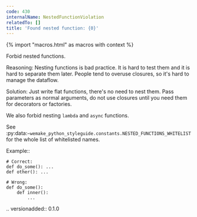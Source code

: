 ```yaml
---
code: 430
internalName: NestedFunctionViolation
relatedTo: []
title: 'Found nested function: {0}'
---
```


{% import "macros.html" as macros with context %}

Forbid nested functions.

Reasoning: Nesting functions is bad practice. It is hard to test them
and it is hard to separate them later. People tend to overuse closures,
so it's hard to manage the dataflow.

Solution: Just write flat functions, there's no need to nest them. Pass
parameters as normal arguments, do not use closures until you need them
for decorators or factories.

We also forbid nesting `lambda` and `async` functions.

See
:py:data:`~wemake_python_styleguide.constants.NESTED_FUNCTIONS_WHITELIST`
for the whole list of whitelisted names.

Example::

    # Correct:
    def do_some(): ...
    def other(): ...
    
    # Wrong:
    def do_some():
        def inner():
            ...

.. versionadded:: 0.1.0